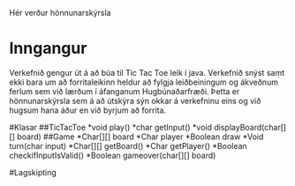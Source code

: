 Hér verður hönnunarskýrsla

# Inngangur
Verkefnið gengur út á að búa til Tic Tac Toe leik í java. Verkefnið snýst samt ekki bara um að forritaleikinn heldur að fylgja leiðbeiningum og ákveðnum ferlum sem við lærðum í áfanganum Hugbúnaðarfræði. Þetta er hönnunarskýrsla sem á að útskýra sýn okkar á verkefninu eins og við hugsum hana áður en við byrjum að forrita.


#Klasar
##TicTacToe
*void play()
*char getInput()
*void displayBoard(char[][] board)
##Game
*Char[][] board
*Char player
*Boolean draw
*Void turn(char input)
*Char[][] getBoard()
*Char getPlayer()
*Boolean checkifInputIsValid()
*Boolean gameover(char[][] board)

#Lagskipting
